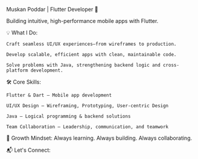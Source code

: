 Muskan Poddar | Flutter Developer 🚀

Building intuitive, high-performance mobile apps with Flutter.

💡 What I Do:

    Craft seamless UI/UX experiences—from wireframes to production.

    Develop scalable, efficient apps with clean, maintainable code.

    Solve problems with Java, strengthening backend logic and cross-platform development.

🛠️ Core Skills:

    Flutter & Dart – Mobile app development

    UI/UX Design – Wireframing, Prototyping, User-centric Design

    Java – Logical programming & backend solutions

    Team Collaboration – Leadership, communication, and teamwork

🌱 Growth Mindset:
Always learning. Always building. Always collaborating.

📬 Let's Connect:
